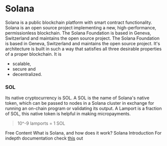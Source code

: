 # Solana

Solana is a public blockchain platform with smart contract functionality. 
Solana is an open source project implementing a new, high-performance, permissionless blockchain. The Solana Foundation is based in Geneva, Switzerland and maintains the open source project. The Solana Foundation is based in Geneva, Switzerland and maintains the open source project.
It's architecture is built in such a way that satisfies all three desirable properties of a proper blockchain. It is 
- scalable, 
- secure and 
- decentralized.

### SOL
Its native cryptocurrency is SOL. A SOL is the name of Solana's native token, which can be passed to nodes in a Solana cluster in exchange for running an on-chain program or validating its output. A Lamport is a fraction of SOL, this native token is helpful in making micropayments. 
> 10^-9 lamports = 1 SOL

<ResourceGroupTitle>Free Content</ResourceGroupTitle>
<BadgeLink colorScheme='yellow' badgeText='Read' href='https://cointelegraph.com/news/what-is-solana-and-how-does-it-work'>What is Solana, and how does it work?</BadgeLink>
<BadgeLink colorScheme='yellow' badgeText='Read' href='https://docs.solana.com/introduction'>Solana Introduction</BadgeLink>
For indepth documentation check [this](https://docs.solana.com/developers) out 
